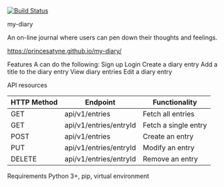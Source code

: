 [![Build Status](https://travis-ci.org/PrincesaTyne/my-diary.svg?branch=api)](https://travis-ci.org/PrincesaTyne/my-diary)

my-diary

An on-line journal where users can pen down their thoughts and feelings.

https://princesatyne.github.io/my-diary/


Features
A can do the following:
Sign up
Login
Create a diary entry
Add a title to the diary entry
View diary entries
Edit a diary entry


API resources

|HTTP Method |Endpoint |Functionality |
|----------|----------|----------|
|GET |api/v1/entries |Fetch all entries |
|GET |api/v1/entries/entryId |Fetch a single entry |
|POST |api/v1/entries |Create an entry |
|PUT |api/v1/entries/entryId |Modify an entry |
|DELETE |api/v1/entries/entryId |Remove an entry |


Requirements
Python 3+, pip, virtual environment

